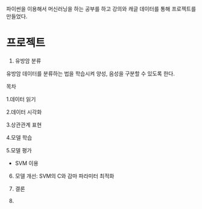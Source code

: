 파이썬을 이용해서 머신러닝을 하는 공부를 하고 강의와 캐글 데이터를 통해 프로젝트를 만들었다.


# 프로젝트


1. 유방암 분류


유방암 데이터를 분류하는 법을 학습시켜 양성, 음성을 구분할 수 있도록 한다.


목차


1.데이터 읽기


2.데이터 시각화


3.상관관계 표현


4.모델 학습


5.모델 평가
  - SVM 이용


6. 모델 개선: SVM의 C와 감마 파라미터 최적화


7. 결론


2. 
